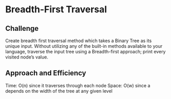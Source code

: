 # Breadth-First Traversal
## Challenge 
Create breadth first traversal method which takes a Binary Tree as its unique input. Without utilizing any of the built-in methods available to your language, traverse the input tree using a Breadth-first approach; print every visited node’s value.
## Approach and Efficiency
Time: O(n) since it traverses through each node 
Space: O(w) since a depends on the width of the tree at any given level

